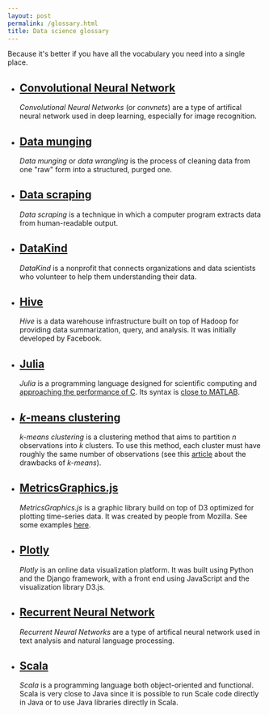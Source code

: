 ```yaml
---
layout: post
permalink: /glossary.html
title: Data science glossary
---
```


Because it's better if you have all the vocabulary you need into a single place.

* ## [Convolutional Neural Network](http://en.wikipedia.org/wiki/Convolutional_neural_network)

  *Convolutional Neural Networks* (or *convnets*) are a type of artifical neural network used in deep learning, especially for image recognition.

* ## [Data munging](http://en.wikipedia.org/wiki/Data_wrangling)

  *Data munging* or *data wrangling* is the process of cleaning data from one "raw" form into a structured, purged one.

* ## [Data scraping](http://en.wikipedia.org/wiki/Data_scraping)

  *Data scraping* is a technique in which a computer program extracts data from human-readable output.

* ## [DataKind](http://www.datakind.org/)

  *DataKind* is a nonprofit that connects organizations and data scientists who volunteer to help them understanding their data. 

* ## [Hive](https://hive.apache.org/)

  *Hive* is a data warehouse infrastructure built on top of Hadoop for providing data summarization, query, and analysis. It was initially developed by Facebook.

* ## [Julia](http://julialang.org/)

  *Julia* is a programming language designed for scientific computing and [approaching the performance of C](http://julialang.org/benchmarks/). Its syntax is [close to MATLAB](https://github.com/lakras/matlab-to-julia).

* ## [*k*-means clustering](http://en.wikipedia.org/wiki/K-means_clustering)

  *k-means clustering* is a clustering method that aims to partition *n* observations into *k* clusters. To use this method, each cluster must have roughly the same number of observations (see this [article](http://varianceexplained.org/r/kmeans-free-lunch/) about the drawbacks of *k-means*).

* ## [MetricsGraphics.js](http://metricsgraphicsjs.org/)

  *MetricsGraphics.js* is a graphic library build on top of D3 optimized for plotting time-series data. It was created by people from Mozilla. See some examples [here](http://metricsgraphicsjs.org/examples.htm).

* ## [Plotly](https://plot.ly/)

  *Plotly* is an online data visualization platform. It was built using Python and the Django framework, with a front end using JavaScript and the visualization library D3.js.
  
* ## [Recurrent Neural Network](http://en.wikipedia.org/wiki/Recurrent_neural_network)

  *Recurrent Neural Networks* are a type of artifical neural network used in text analysis and natural language processing.

* ## [Scala](http://www.scala-lang.org/)

  *Scala* is a programming language both object-oriented and functional. Scala is very close to Java since it is possible to run Scale code directly in Java or to use Java libraries directly in Scala.
